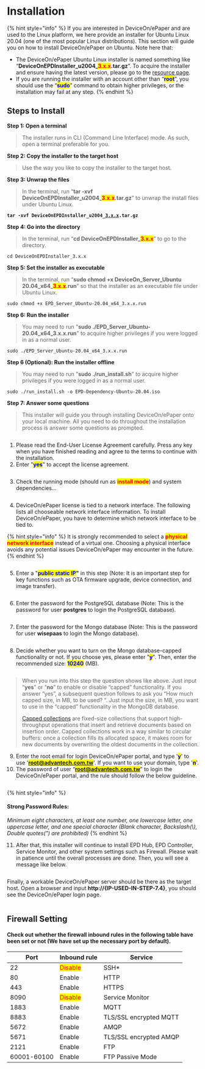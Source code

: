 # Installation

{% hint style="info" %}
If you are interested in DeviceOn/ePaper and are used to the Linux platform, we here provide an installer for Ubuntu Linux 20.04 (one of the most popular Linux distributions). This section will guide you on how to install DeviceOn/ePaper on Ubuntu. Note here that:

* The DeviceOn/ePaper Ubuntu Linux installer is named something like “**DeviceOnEPDInstaller\_u2004\_**<mark style="color:red;">**3.x.x**</mark>**.tar.gz**”. To acquire the installer and ensure having the latest version, please go to the [resource page](../../../#download).
* If you are running the installer with an account other than “<mark style="color:blue;">**root**</mark>”, you should use the “<mark style="color:blue;">**sudo**</mark>” command to obtain higher privileges, or the installation may fail at any step.
{% endhint %}

## Steps to Install

**Step 1: Open a terminal**

> The installer runs in CLI (Command Line Interface) mode. As such, open a terminal preferable for you.

**Step 2: Copy the installer to the target host**

> Use the way you like to copy the installer to the target host.

**Step 3: Unwrap the files**

> In the terminal, run “**tar -xvf DeviceOnEPDInstaller\_u2004\_**<mark style="color:red;">**3.x.x**</mark>**.tar.gz**” to unwrap the install files under Ubuntu Linux.

<pre><code><strong>tar -xvf DeviceOnEPDInstaller_u2004_<a data-footnote-ref href="#user-content-fn-1">3.x.x</a>.tar.gz
</strong></code></pre>

**Step 4: Go into the directory**&#x20;

> In the terminal, run “**cd DeviceOnEPDInstaller\_**<mark style="color:red;">**3.x.x**</mark>” to go to the directory.

```
cd DeviceOnEPDInstaller_3.x.x
```

**Step 5: Set the installer as executable**

> In the terminal, run “**sudo chmod +x DeviceOn\_Server\_Ubuntu 20.04\_x64\_**<mark style="color:red;">**3.x.x**</mark>**.run**” so that the installer as an executable file under Ubuntu Linux.

```
sudo chmod +x EPD_Server_Ubuntu-20.04_x64_3.x.x.run
```

**Step 6: Run the installer**

> You may need to run "**sudo ./EPD\_Server\_Ubuntu-20.04\_x64\_3.x.x.run**" to acquire higher privileges if you were logged in as a normal user.

```
sudo ./EPD_Server_Ubuntu-20.04_x64_3.x.x.run
```

**Step 6 (Optional): Run the installer offline**

> You may need to run "**sudo ./run\_install.sh**" to acquire higher privileges if you were logged in as a normal user.

```
sudo ./run_install.sh -o EPD-Dependency-Ubuntu-20.04.iso
```

**Step 7: Answer some questions**

> This installer will guide you through installing DeviceOn/ePaper onto your local machine. All you need to do throughout the installation process is answer some questions as prompted.

<figure><img src="../../../.gitbook/assets/image (225).png" alt=""><figcaption></figcaption></figure>

1. Please read the End-User License Agreement carefully. Press any key when you have finished reading and agree to the terms to continue with the installation.
2. Enter "<mark style="color:blue;">**yes**</mark>" to accept the license agreement.

<figure><img src="../../../.gitbook/assets/image (209).png" alt=""><figcaption></figcaption></figure>

3. Check the running mode  (should run as <mark style="color:red;">**install mode**</mark>) and system dependencies...&#x20;

<figure><img src="../../../.gitbook/assets/image (226).png" alt=""><figcaption></figcaption></figure>

4. DeviceOn/ePaper license is tied to a network interface. The following lists all chooseable network interface information. To install DeviceOn/ePaper, you have to determine which network interface to be tied to.

{% hint style="info" %}
It is strongly recommended to select a <mark style="color:red;">**physical network interface**</mark> instead of a virtual one. Choosing a physical interface avoids any potential issues DeviceOn/ePaper may encounter in the future.
{% endhint %}

<figure><img src="../../../.gitbook/assets/image (228).png" alt=""><figcaption></figcaption></figure>

5. Enter a "<mark style="color:blue;">**public static IP**</mark>**"** in this step (Note: It is an important step for key functions such as OTA firmware upgrade, device connection, and image transfer).

<figure><img src="../../../.gitbook/assets/image (230).png" alt=""><figcaption></figcaption></figure>

6. Enter the password for the PostgreSQL database (Note: This is the password for user **postgres** to login the PostgreSQL database).

<figure><img src="../../../.gitbook/assets/image (231).png" alt=""><figcaption></figcaption></figure>

7. Enter the password for the Mongo database (Note: This is the password for user **wisepaas** to login the Mongo database).&#x20;

<figure><img src="../../../.gitbook/assets/image (232).png" alt=""><figcaption></figcaption></figure>

8. Decide whether you want to turn on the Mongo database-capped functionality or not. If you choose yes, please enter "<mark style="color:blue;">**y**</mark>". Then, enter the recommended size: <mark style="color:blue;">**10240**</mark> (MB).

<figure><img src="../../../.gitbook/assets/image (233).png" alt=""><figcaption></figcaption></figure>

> When you run into this step the question shows like above. Just input “**yes**” or “**no**” to enable or disable “capped” functionality. If you answer “yes”, a subsequent question follows to ask you “How much capped size, in MB, to be used? “. Just input the size, in MB, you want to use in the “capped” functionality in the MongoDB database.
>
>
>
> [Capped collections](https://docs.mongodb.com/manual/reference/glossary/#term-capped-collection) are fixed-size collections that support high-throughput operations that insert and retrieve documents based on insertion order. Capped collections work in a way similar to circular buffers: once a collection fills its allocated space, it makes room for new documents by overwriting the oldest documents in the collection.

9. Enter the root email for login DeviceOn/ePaper portal, and type '<mark style="color:blue;">**y**</mark>' to use '<mark style="color:blue;">**root@advantech.com.tw**</mark>'. If you want to use your domain, type '<mark style="color:blue;">**n**</mark>'.
10. The password of user “<mark style="color:blue;">**root@advantech.com.tw**</mark>” to login the DeviceOn/ePaper portal, and the rule should follow the below guideline.

<figure><img src="../../../.gitbook/assets/image (234).png" alt=""><figcaption></figcaption></figure>

{% hint style="info" %}
#### Strong Password Rules:

_Minimum eight characters, at least one number, one lowercase letter, one uppercase letter, and one special character (Blank character, Backslash(\\), Double quotes(") are prohibited)_
{% endhint %}

11. After that, this installer will continue to install EPD Hub, EPD Controller, Service Monitor, and other system settings such as Firewall. Please wait in patience until the overall processes are done. Then, you will see a message like below.

<figure><img src="../../../.gitbook/assets/image (195).png" alt=""><figcaption></figcaption></figure>

Finally, a workable DeviceOn/ePaper server should be there as the target host. Open a browser and input **http://{IP-USED-IN-STEP-7.4}**, you should see the DeviceOn/ePaper login page.

<figure><img src="../../../.gitbook/assets/image (219).png" alt=""><figcaption></figcaption></figure>

## Firewall Setting

#### Check out whether the firewall inbound rules in the following table have been set or not (We have set up the necessary port by default).

| Port        | Inbound rule                            | Service                |
| ----------- | --------------------------------------- | ---------------------- |
| 22          | <mark style="color:red;">Disable</mark> | SSH\*                  |
| 80          | Enable                                  | HTTP                   |
| 443         | Enable                                  | HTTPS                  |
| 8090        | <mark style="color:red;">Disable</mark> | Service Monitor        |
| 1883        | Enable                                  | MQTT                   |
| 8883        | Enable                                  | TLS/SSL encrypted MQTT |
| 5672        | Enable                                  | AMQP                   |
| 5671        | Enable                                  | TLS/SSL encrypted AMQP |
| 2121        | Enable                                  | FTP                    |
| 60001-60100 | Enable                                  | FTP Passive Mode       |



[^1]: 
